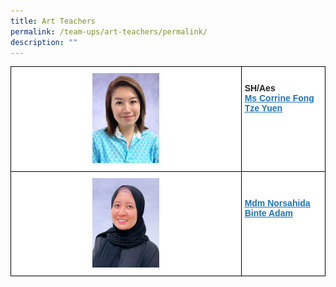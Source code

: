 ```yaml
---
title: Art Teachers
permalink: /team-ups/art-teachers/permalink/
description: ""
---
```

<style type="text/css">
.tg  {border-collapse:collapse;border-spacing:0;}
.tg td{border-color:black;border-style:solid;border-width:1px;font-family:Arial, sans-serif;font-size:14px;
  overflow:hidden;padding:10px 5px;word-break:normal;}
.tg th{border-color:black;border-style:solid;border-width:1px;font-family:Arial, sans-serif;font-size:14px;
  font-weight:normal;overflow:hidden;padding:10px 5px;word-break:normal;}
.tg .tg-l2bf{background-color:#FFF;color:#222;font-weight:bold;text-align:left;vertical-align:top}
.tg .tg-a3j2{background-color:#FFF;color:#222;text-align:center;vertical-align:middle}
.tg .tg-gj5f{background-color:#;color:#222;text-align:center;vertical-align:middle}
.tg .tg-rs0e{background-color:#;color:#222;font-weight:bold;text-align:left;vertical-align:top}
</style>
<table class="tg">
<thead>
  <tr>
    <th class="tg-a3j2"> <img src="/images/Our%20Team%20UPS/Art%20Teachers/Corrine1.jpg" style="width:30%" alt="Corrine"></th>
    <th class="tg-l2bf"><br><span style="font-weight:bold">SH/Aes</span><br><a href="mailto:corrine_fong_tze_yuen@schools.gov.sg" target="_blank" rel="noopener noreferrer"><span style="text-decoration:underline;color:#1E73BE;background-color:transparent">Ms Corrine Fong Tze Yuen</span></a></th>
   </tr>
</thead>
<tbody>
  <tr>
    <td class="tg-a3j2"><img src="/images/Our%20Team%20UPS/Art%20Teachers/Norsahida.png" style="width:30%" alt="Norsahida"></td>
    <td class="tg-l2bf"><br>
			<span style="font-weight:bold"></span><br><a href="mailto:Norsahida_Adam@schools.gov.sg" target="_blank" rel="noopener noreferrer"><span style="text-decoration:underline;color:#1E73BE;background-color:transparent">Mdm Norsahida Binte Adam</span></a></td>
  </tr>
</tbody>
</table>